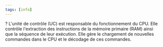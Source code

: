 ```yaml
---
tags: [info]
---
```


?
L'unité de contrôle (UC) est responsable du fonctionnement du CPU.
Elle contrôle l'extraction des instructions de la mémoire primaire (RAM) ainsi que la séquence de leur exécution.
Elle gère le chargement de nouvelles commandes dans le CPU et le décodage de ces commandes.